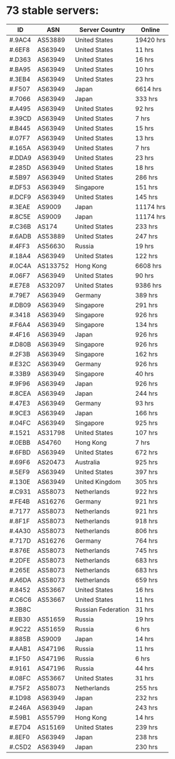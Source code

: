 # 73 stable servers:

| ID | ASN | Server Country | Online |
| ------ | ------ | ------ | ------ |
| #.9AC4 | AS53889 | United States | 19420 hrs |
| #.6EF8 | AS63949 | United States | 11 hrs |
| #.D363 | AS63949 | United States | 16 hrs |
| #.BA95 | AS63949 | United States | 10 hrs |
| #.3EB4 | AS63949 | United States | 23 hrs |
| #.F507 | AS63949 | Japan | 6614 hrs |
| #.7066 | AS63949 | Japan | 333 hrs |
| #.A495 | AS63949 | United States | 92 hrs |
| #.39CD | AS63949 | United States | 7 hrs |
| #.B445 | AS63949 | United States | 15 hrs |
| #.07F7 | AS63949 | United States | 13 hrs |
| #.165A | AS63949 | United States | 7 hrs |
| #.DDA9 | AS63949 | United States | 23 hrs |
| #.285D | AS63949 | United States | 18 hrs |
| #.5B97 | AS63949 | United States | 286 hrs |
| #.DF53 | AS63949 | Singapore | 151 hrs |
| #.DCF9 | AS63949 | United States | 145 hrs |
| #.3EAE | AS9009 | Japan | 11174 hrs |
| #.8C5E | AS9009 | Japan | 11174 hrs |
| #.C36B | AS174 | United States | 233 hrs |
| #.6ADB | AS53889 | United States | 247 hrs |
| #.4FF3 | AS56630 | Russia | 19 hrs |
| #.18A4 | AS63949 | United States | 122 hrs |
| #.0C4A | AS133752 | Hong Kong | 6608 hrs |
| #.06F7 | AS63949 | United States | 90 hrs |
| #.E7E8 | AS32097 | United States | 9386 hrs |
| #.79E7 | AS63949 | Germany | 389 hrs |
| #.DB09 | AS63949 | Singapore | 291 hrs |
| #.3418 | AS63949 | Singapore | 926 hrs |
| #.F6A4 | AS63949 | Singapore | 134 hrs |
| #.4F16 | AS63949 | Japan | 926 hrs |
| #.D80B | AS63949 | Singapore | 926 hrs |
| #.2F3B | AS63949 | Singapore | 162 hrs |
| #.E32C | AS63949 | Germany | 926 hrs |
| #.33B9 | AS63949 | Singapore | 40 hrs |
| #.9F96 | AS63949 | Japan | 926 hrs |
| #.8CEA | AS63949 | Japan | 244 hrs |
| #.47E3 | AS63949 | Germany | 93 hrs |
| #.9CE3 | AS63949 | Japan | 166 hrs |
| #.04FC | AS63949 | Singapore | 925 hrs |
| #.1521 | AS31798 | United States | 107 hrs |
| #.0EBB | AS4760 | Hong Kong | 7 hrs |
| #.6FBD | AS63949 | United States | 672 hrs |
| #.69F6 | AS20473 | Australia | 925 hrs |
| #.5EF9 | AS63949 | United States | 397 hrs |
| #.130E | AS63949 | United Kingdom | 305 hrs |
| #.C931 | AS58073 | Netherlands | 922 hrs |
| #.FE4B | AS16276 | Germany | 921 hrs |
| #.7177 | AS58073 | Netherlands | 921 hrs |
| #.8F1F | AS58073 | Netherlands | 918 hrs |
| #.4A30 | AS58073 | Netherlands | 806 hrs |
| #.717D | AS16276 | Germany | 764 hrs |
| #.876E | AS58073 | Netherlands | 745 hrs |
| #.2DFE | AS58073 | Netherlands | 683 hrs |
| #.265E | AS58073 | Netherlands | 683 hrs |
| #.A6DA | AS58073 | Netherlands | 659 hrs |
| #.8452 | AS53667 | United States | 16 hrs |
| #.C6C6 | AS53667 | United States | 11 hrs |
| #.3B8C |  | Russian Federation | 31 hrs |
| #.EB30 | AS51659 | Russia | 19 hrs |
| #.9C22 | AS51659 | Russia | 6 hrs |
| #.885B | AS9009 | Japan | 14 hrs |
| #.AAB1 | AS47196 | Russia | 11 hrs |
| #.1F50 | AS47196 | Russia | 6 hrs |
| #.9161 | AS47196 | Russia | 44 hrs |
| #.08FC | AS53667 | United States | 31 hrs |
| #.75F2 | AS58073 | Netherlands | 255 hrs |
| #.1D98 | AS63949 | Japan | 232 hrs |
| #.246A | AS63949 | Japan | 243 hrs |
| #.59B1 | AS55799 | Hong Kong | 14 hrs |
| #.E7D4 | AS15169 | United States | 239 hrs |
| #.8EF0 | AS63949 | Japan | 238 hrs |
| #.C5D2 | AS63949 | Japan | 230 hrs |

